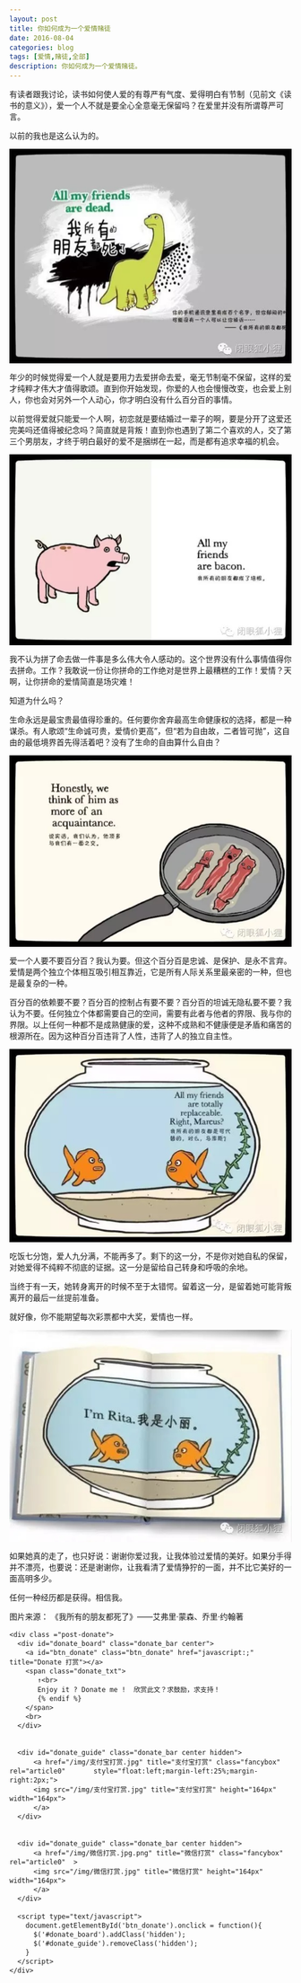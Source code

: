 ```yaml
---
layout: post
title: 你如何成为一个爱情赌徒
date: 2016-08-04
categories: blog
tags: [爱情,赌徒,全部]
description: 你如何成为一个爱情赌徒。
---
```


有读者跟我讨论，读书如何使人爱的有尊严有气度、爱得明白有节制（见前文《读书的意义》），爱一个人不就是要全心全意毫无保留吗？在爱里并没有所谓尊严可言。

以前的我也是这么认为的。

<center>
    <p><img src="/img/朋友.jpg" align="center"></p>
</center>

年少的时候觉得爱一个人就是要用力去爱拼命去爱，毫无节制毫不保留，这样的爱才纯粹才伟大才值得歌颂。直到你开始发现，你爱的人也会慢慢改变，也会爱上别人，你也会对另外一个人动心，你才明白没有什么百分百的事情。
  
以前觉得爱就只能爱一个人啊，初恋就是要结婚过一辈子的啊，要是分开了这爱还完美吗还值得被纪念吗？简直就是背叛！直到你也遇到了第二个喜欢的人，交了第三个男朋友，才终于明白最好的爱不是捆绑在一起，而是都有追求幸福的机会。

<center>
    <p><img src="/img/朋友2.jpg" align="center"></p>
</center>

我不认为拼了命去做一件事是多么伟大令人感动的。这个世界没有什么事情值得你去拼命。工作？我敢说一份让你拼命的工作绝对是世界上最糟糕的工作！爱情？天啊，让你拼命的爱情简直是场灾难！

知道为什么吗？

生命永远是最宝贵最值得珍重的。任何要你舍弃最高生命健康权的选择，都是一种谋杀。有人歌颂“生命诚可贵，爱情价更高”，但“若为自由故，二者皆可抛”，这自由的最低境界首先得活着吧？没有了生命的自由算什么自由？

<center>
    <p><img src="/img/朋友3.jpg" align="center"></p>
</center>

爱一个人要不要百分百？我认为要。但这个百分百是忠诚、是保护、是永不言弃。爱情是两个独立个体相互吸引相互靠近，它是所有人际关系里最亲密的一种，但也是最复杂的一种。

百分百的依赖要不要？百分百的控制占有要不要？百分百的坦诚无隐私要不要？我认为不要。任何独立个体都需要自己的空间，需要有此者与他者的界限、我与你的界限。以上任何一种都不是成熟健康的爱，这种不成熟和不健康便是矛盾和痛苦的根源所在。因为这种百分百违背了人性，违背了人的独立自主性。

<center>
    <p><img src="/img/朋友4.jpg" align="center"></p>
</center>

吃饭七分饱，爱人九分满，不能再多了。剩下的这一分，不是你对她自私的保留，对她爱得不纯粹不彻底的证据。这一分是留给自己转身和呼吸的余地。

当终于有一天，她转身离开的时候不至于太错愕。留着这一分，是留着她可能背叛离开的最后一丝提前准备。

就好像，你不能期望每次彩票都中大奖，爱情也一样。

<center>
    <p><img src="/img/朋友5.jpg" align="center"></p>
</center>

如果她真的走了，也只好说：谢谢你爱过我，让我体验过爱情的美好。如果分手得并不漂亮，也要说：还是谢谢你，让我看清了爱情狰狞的一面，并不比它美好的一面高明多少。

任何一种经历都是获得。相信我。


图片来源：
《我所有的朋友都死了》——艾弗里·蒙森、乔里·约翰著


    <div class ="post-donate">
      <div id="donate_board" class="donate_bar center">
        <a id="btn_donate" class="btn_donate" href="javascript:;" title="Donate 打赏"></a>
        <span class="donate_txt">
           ↑<br>
           Enjoy it ? Donate me !  欣赏此文？求鼓励，求支持！
           {% endif %}          
        </span>
        <br>
      </div>  
  

      <div id="donate_guide" class="donate_bar center hidden">
          <a href="/img/支付宝打赏.jpg" title="支付宝打赏" class="fancybox" rel="article0"       style="float:left;margin-left:25%;margin-right:2px;">
          <img src="/img/支付宝打赏.jpg" title="支付宝打赏" height="164px" width="164px">
          </a> 
      </div>


      <div id="donate_guide" class="donate_bar center hidden">
          <a href="/img/微信打赏.jpg.png" title="微信打赏" class="fancybox" rel="article0"  >
          <img src="/img/微信打赏.jpg" title="微信打赏" height="164px" width="164px">
          </a> 
      </div>
  
      <script type="text/javascript">
        document.getElementById('btn_donate').onclick = function(){
          $('#donate_board').addClass('hidden');
          $('#donate_guide').removeClass('hidden');
        }
      </script>
    </div>

